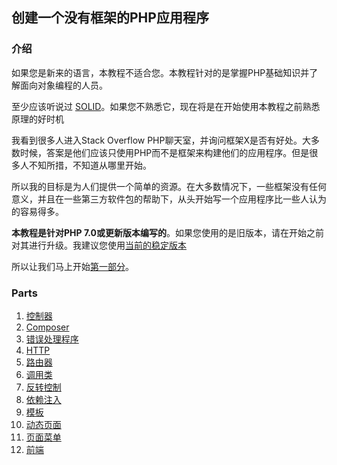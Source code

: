 ## 创建一个没有框架的PHP应用程序

### 介绍

如果您是新来的语言，本教程不适合您。本教程针对的是掌握PHP基础知识并了解面向对象编程的人员。

至少应该听说过 [SOLID](http://en.wikipedia.org/wiki/SOLID_%28object-oriented_design%29)。如果您不熟悉它，现在将是在开始使用本教程之前熟悉原理的好时机


我看到很多人进入Stack Overflow PHP聊天室，并询问框架X是否有好处。大多数时候，答案是他们应该只使用PHP而不是框架来构建他们的应用程序。但是很多人不知所措，不知道从哪里开始。

所以我的目标是为人们提供一个简单的资源。在大多数情况下，一些框架没有任何意义，并且在一些第三方软件包的帮助下，从头开始写一个应用程序比一些人认为的容易得多。


**本教程是针对PHP 7.0或更新版本编写的**。如果您使用的是旧版本，请在开始之前对其进行升级。我建议您使用[当前的稳定版本](http://php.net/downloads.php)

所以让我们马上开始[第一部分](01-front-controller.md)。

### Parts

1. [控制器](01-front-controller.md)
2. [Composer](02-composer.md)
3. [错误处理程序](03-error-handler.md)
4. [HTTP](04-http.md)
5. [路由器](05-router.md)
6. [调用类](06-dispatching-to-a-class.md)
7. [反转控制](07-inversion-of-control.md)
8. [依赖注入](08-dependency-injector.md)
9. [模板](09-templating.md)
10. [动态页面](10-dynamic-pages.md)
11. [页面菜单](11-page-menu.md)
12. [前端](12-frontend.md)
